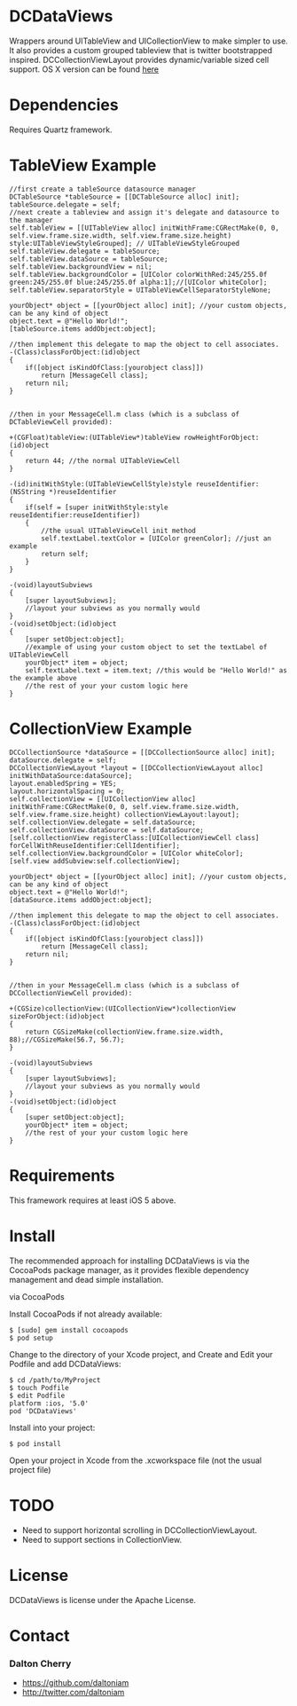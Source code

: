 # DCDataViews #

Wrappers around UITableView and UICollectionView to make simpler to use. It also provides a custom grouped tableview that is twitter bootstrapped inspired. DCCollectionViewLayout provides dynamic/variable sized cell support. OS X version can be found [here](https://github.com/daltoniam/ACDataViews)

# Dependencies #

Requires Quartz framework. 

# TableView Example #
	
```obj-c
//first create a tableSource datasource manager
DCTableSource *tableSource = [[DCTableSource alloc] init];
tableSource.delegate = self;
//next create a tableview and assign it's delegate and datasource to the manager
self.tableView = [[UITableView alloc] initWithFrame:CGRectMake(0, 0, self.view.frame.size.width, self.view.frame.size.height) style:UITableViewStyleGrouped]; // UITableViewStyleGrouped
self.tableView.delegate = tableSource;
self.tableView.dataSource = tableSource;
self.tableView.backgroundView = nil;
self.tableView.backgroundColor = [UIColor colorWithRed:245/255.0f green:245/255.0f blue:245/255.0f alpha:1];//[UIColor whiteColor];
self.tableView.separatorStyle = UITableViewCellSeparatorStyleNone;

yourObject* object = [[yourObject alloc] init]; //your custom objects, can be any kind of object
object.text = @"Hello World!";
[tableSource.items addObject:object];

//then implement this delegate to map the object to cell associates.
-(Class)classForObject:(id)object
{
    if([object isKindOfClass:[yourobject class]])
        return [MessageCell class];
    return nil;
}


//then in your MessageCell.m class (which is a subclass of DCTableViewCell provided):

+(CGFloat)tableView:(UITableView*)tableView rowHeightForObject:(id)object
{
    return 44; //the normal UITableViewCell
}

-(id)initWithStyle:(UITableViewCellStyle)style reuseIdentifier:(NSString *)reuseIdentifier
{
    if(self = [super initWithStyle:style reuseIdentifier:reuseIdentifier])
    {
    	//the usual UITableViewCell init method
    	self.textLabel.textColor = [UIColor greenColor]; //just an example
    	return self;
    }
}

-(void)layoutSubviews
{
    [super layoutSubviews];
    //layout your subviews as you normally would
}
-(void)setObject:(id)object
{
    [super setObject:object];
    //example of using your custom object to set the textLabel of UITableViewCell
    yourObject* item = object;
    self.textLabel.text = item.text; //this would be "Hello World!" as the example above
    //the rest of your your custom logic here
}
```
# CollectionView Example #

```obj-c
DCCollectionSource *dataSource = [[DCCollectionSource alloc] init];
dataSource.delegate = self;
DCCollectionViewLayout *layout = [[DCCollectionViewLayout alloc] initWithDataSource:dataSource];
layout.enabledSpring = YES;
layout.horizontalSpacing = 0;
self.collectionView = [[UICollectionView alloc] initWithFrame:CGRectMake(0, 0, self.view.frame.size.width, self.view.frame.size.height) collectionViewLayout:layout];
self.collectionView.delegate = self.dataSource;
self.collectionView.dataSource = self.dataSource;
[self.collectionView registerClass:[UICollectionViewCell class] forCellWithReuseIdentifier:CellIdentifier];
self.collectionView.backgroundColor = [UIColor whiteColor];
[self.view addSubview:self.collectionView];

yourObject* object = [[yourObject alloc] init]; //your custom objects, can be any kind of object
object.text = @"Hello World!";
[dataSource.items addObject:object];

//then implement this delegate to map the object to cell associates.
-(Class)classForObject:(id)object
{
    if([object isKindOfClass:[yourobject class]])
        return [MessageCell class];
    return nil;
}


//then in your MessageCell.m class (which is a subclass of DCCollectionViewCell provided):

+(CGSize)collectionView:(UICollectionView*)collectionView sizeForObject:(id)object
{
    return CGSizeMake(collectionView.frame.size.width, 88);//CGSizeMake(56.7, 56.7);
}

-(void)layoutSubviews
{
    [super layoutSubviews];
    //layout your subviews as you normally would
} 
-(void)setObject:(id)object
{
    [super setObject:object];
    yourObject* item = object;
    //the rest of your your custom logic here
}
```

# Requirements #

This framework requires at least iOS 5 above. 

# Install #

The recommended approach for installing DCDataViews is via the CocoaPods package manager, as it provides flexible dependency management and dead simple installation.

via CocoaPods

Install CocoaPods if not already available:

	$ [sudo] gem install cocoapods
	$ pod setup
Change to the directory of your Xcode project, and Create and Edit your Podfile and add DCDataViews:

	$ cd /path/to/MyProject
	$ touch Podfile
	$ edit Podfile
	platform :ios, '5.0' 
	pod 'DCDataViews'

Install into your project:

	$ pod install
	
Open your project in Xcode from the .xcworkspace file (not the usual project file)

# TODO #

- Need to support horizontal scrolling in DCCollectionViewLayout.
- Need to support sections in CollectionView.

# License #

DCDataViews is license under the Apache License.

# Contact #

### Dalton Cherry ###
* https://github.com/daltoniam
* http://twitter.com/daltoniam
